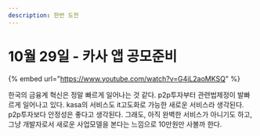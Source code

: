 ```yaml
---
description: 한번 도전
---
```


# 10월 29일 - 카사 앱 공모준비

{% embed url="https://www.youtube.com/watch?v=G4iL2aoMKSQ" %}

한국의 금융계 혁신은 정말 빠르게 일어나는 것 같다. p2p투자부터 관련법제정이 발빠르게 일어나고 있다. kasa의 서비스도 it고도화로 가능한 새로운 서비스라 생각된다. p2p투자보다 안정성은 좋다고 생각된다. 그래도, 아직 완벽한 서비스가 아니기도 하고, 그냥 개발자로서 새로운 사업모델을 본다는 느낌으로 10만원만 사볼까 한다.

